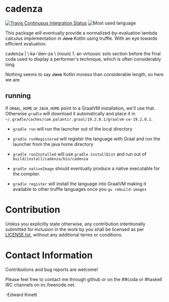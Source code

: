 # cadenza

[![Travis Continuous Integration Status][travis-img]][travis]
![Most used language][top-language-img]

This package will eventually provide a normalized-by-evaluation lambda calculus implementation in ~~Java~~ Kotlin using truffle. With an eye towards efficient evaluation.

cadenza | \ kə-ˈden-zə \ (noun) 1. an virtuosic solo section before the final coda used to display a performer's technique, which is often considerably long

Nothing seems to say ~~Java~~ Kotlin moreso than considerable length, so here we are.

## running

If `GRAAL_HOME` or `JAVA_HOME` point to a GraalVM installation, we'll use that. Otherwise `gradle` will download it automatically and place it in `~/.gradle/caches/com.palantir.graal/19.2.0.1/graalvm-ce-19.2.0.1`.

* `gradle run` will run the launcher out of the local directory

* `gradle runRegistered` will register the language with Graal and run the launcher from the java home directory

* `gradle runInstalled` will use `gradle installDist` and run out of `build/install/cadenza/bin/cadenza`

* `gradle nativeImage` should eventually produce a native executable for the compiler.

* `gradle register` will install the language into GraalVM making it available to other truffle languages once you `gu rebuild-images`

Contribution
============

Unless you explicitly state otherwise, any contribution intentionally submitted
for inclusion in the work by you shall be licensed as per [LICENSE.txt][license], without any
additional terms or conditions.

Contact Information
===================

Contributions and bug reports are welcome!

Please feel free to contact me through github or on the ##coda or #haskell IRC channels on irc.freenode.net.

-Edward Kmett

 [graalvm]: https://www.graalvm.org/downloads
 [travis]: http://travis-ci.org/ekmett/cadenza
 [travis-img]: https://secure.travis-ci.org/ekmett/cadenza.png?branch=master
 [top-language-img]: https://img.shields.io/github/languages/top/ekmett/cadenza
 [license]: https://raw.githubusercontent.com/ekmett/cadenza/master/LICENSE.txt
